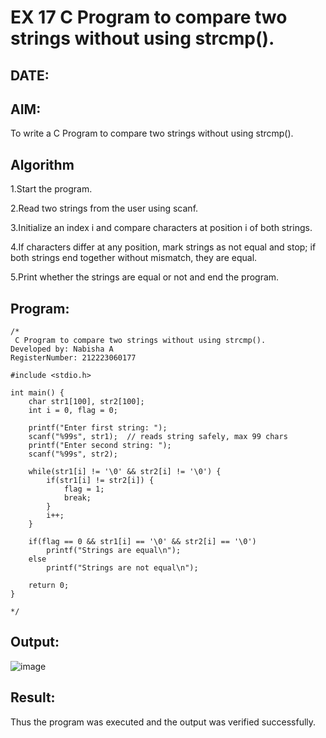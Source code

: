 # EX 17 C Program to compare two strings without using strcmp().
## DATE:
## AIM:
To write a C Program to compare two strings without using strcmp().

## Algorithm
1.Start the program.

2.Read two strings from the user using scanf.

3.Initialize an index i and compare characters at position i of both strings.

4.If characters differ at any position, mark strings as not equal and stop; if both strings end together without mismatch, they are equal.

5.Print whether the strings are equal or not and end the program.

## Program:
```
/*
 C Program to compare two strings without using strcmp().
Developed by: Nabisha A
RegisterNumber: 212223060177

#include <stdio.h>

int main() {
    char str1[100], str2[100];
    int i = 0, flag = 0;

    printf("Enter first string: ");
    scanf("%99s", str1);  // reads string safely, max 99 chars
    printf("Enter second string: ");
    scanf("%99s", str2);

    while(str1[i] != '\0' && str2[i] != '\0') {
        if(str1[i] != str2[i]) {
            flag = 1;
            break;
        }
        i++;
    }

    if(flag == 0 && str1[i] == '\0' && str2[i] == '\0')
        printf("Strings are equal\n");
    else
        printf("Strings are not equal\n");

    return 0;
}

*/
```

## Output:

![image](https://github.com/user-attachments/assets/b388108c-36d0-4949-8105-f211e22e9f14)

## Result:
Thus the program was executed and the output was verified successfully.
